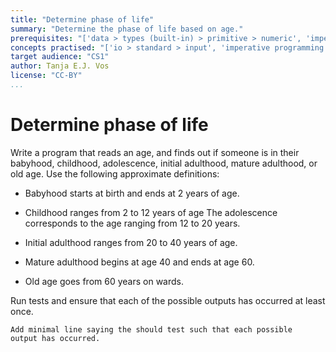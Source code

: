 ```yaml
---
title: "Determine phase of life"
summary: "Determine the phase of life based on age."
prerequisites: "['data > types (built-in) > primitive > numeric', 'imperative programming > variables > variable declaration']"
concepts practised: "['io > standard > input', 'imperative programming > variables > variable declaration', 'imperative programming > variables > assignment', 'control flow > conditionals']"
target audience: "CS1"
author: Tanja E.J. Vos
license: "CC-BY"
...
```


# Determine phase of life





Write a program that reads an age, and finds out if someone is in
their babyhood, childhood, adolescence, initial adulthood, mature
adulthood, or old age. Use the following approximate definitions:

-   Babyhood starts at birth and ends at 2 years of age.

-   Childhood ranges from 2 to 12 years of age The adolescence
    corresponds to the age ranging from 12 to 20 years.

-   Initial adulthood ranges from 20 to 40 years of age.

-   Mature adulthood begins at age 40 and ends at age 60.

-   Old age goes from 60 years on wards.

Run tests and ensure that each of the possible outputs has occurred
at least once.

```testruntile
Add minimal line saying the should test such that each possible
output has occurred.
```
